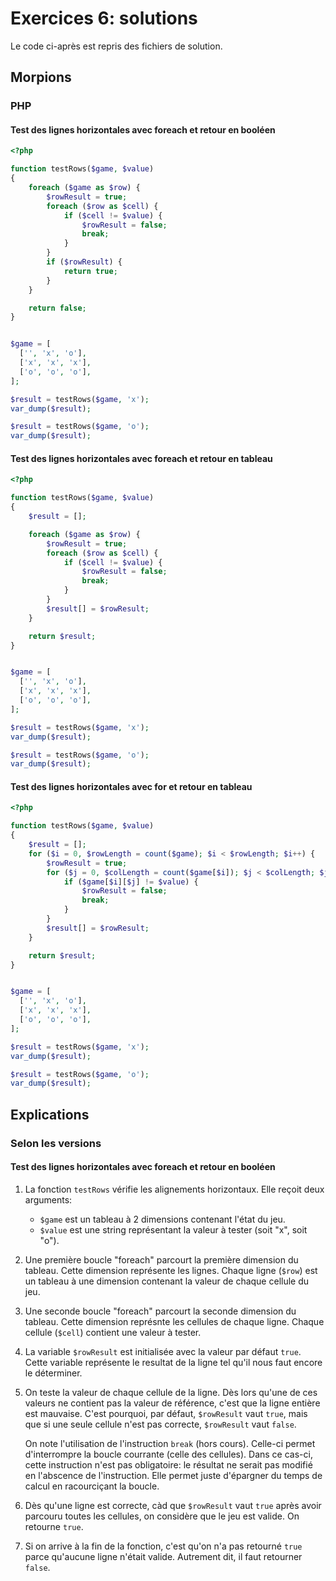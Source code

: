 # Exercices 6: solutions

Le code ci-après est repris des fichiers de solution.

## Morpions

### PHP

#### Test des lignes horizontales avec foreach et retour en booléen

```php
<?php

function testRows($game, $value) 
{
    foreach ($game as $row) {
        $rowResult = true;
        foreach ($row as $cell) {
            if ($cell != $value) {
                $rowResult = false; 
                break;
            }
        }
        if ($rowResult) {
            return true;
        }
    }

    return false;
}


$game = [
  ['', 'x', 'o'],
  ['x', 'x', 'x'],
  ['o', 'o', 'o'],
];

$result = testRows($game, 'x');
var_dump($result);

$result = testRows($game, 'o');
var_dump($result);
```

#### Test des lignes horizontales avec foreach et retour en tableau 

```php
<?php

function testRows($game, $value) 
{
    $result = [];

    foreach ($game as $row) {
        $rowResult = true;
        foreach ($row as $cell) {
            if ($cell != $value) {
                $rowResult = false; 
                break;
            }
        }
        $result[] = $rowResult;
    }

    return $result;
}


$game = [
  ['', 'x', 'o'],
  ['x', 'x', 'x'],
  ['o', 'o', 'o'],
];

$result = testRows($game, 'x');
var_dump($result);

$result = testRows($game, 'o');
var_dump($result);
```

#### Test des lignes horizontales avec for et retour en tableau 

```php
<?php

function testRows($game, $value) 
{
    $result = [];
    for ($i = 0, $rowLength = count($game); $i < $rowLength; $i++) {
        $rowResult = true;
        for ($j = 0, $colLength = count($game[$i]); $j < $colLength; $j++) {
            if ($game[$i][$j] != $value) {
                $rowResult = false; 
                break;
            }
        }
        $result[] = $rowResult;
    }

    return $result;
}


$game = [
  ['', 'x', 'o'],
  ['x', 'x', 'x'],
  ['o', 'o', 'o'],
];

$result = testRows($game, 'x');
var_dump($result);

$result = testRows($game, 'o');
var_dump($result);
```

## Explications

### Selon les versions

#### Test des lignes horizontales avec foreach et retour en booléen

1. La fonction `testRows` vérifie les alignements horizontaux. Elle reçoit deux arguments: 
    - `$game` est un tableau à 2 dimensions contenant l'état du jeu.
    - `$value` est une string représentant la valeur à tester (soit "x", soit "o").

2. Une première boucle "foreach" parcourt la première dimension du tableau. Cette dimension représente les lignes. Chaque ligne (`$row`) est un tableau à une dimension contenant la valeur de chaque cellule du jeu.

3. Une seconde boucle "foreach" parcourt la seconde dimension du tableau. Cette dimension représnte les cellules de chaque ligne. Chaque cellule (`$cell`) contient une valeur à tester.

4. La variable `$rowResult` est initialisée avec la valeur par défaut `true`. Cette variable représente le resultat de la ligne tel qu'il nous faut encore le déterminer.

5. On teste la valeur de chaque cellule de la ligne. Dès lors qu'une de ces valeurs ne contient pas la valeur de référence, c'est que la ligne entière est mauvaise. C'est pourquoi, par défaut, `$rowResult` vaut `true`, mais que si une seule cellule n'est pas correcte, `$rowResult` vaut `false`.

    On note l'utilisation de l'instruction `break` (hors cours). Celle-ci permet d'interrompre la boucle courrante (celle des cellules). Dans ce cas-ci, cette instruction n'est pas obligatoire: le résultat ne serait pas modifié en l'abscence de l'instruction. Elle permet juste d'épargner du temps de calcul en racourciçant la boucle.

6. Dès qu'une ligne est correcte, càd que `$rowResult` vaut `true` après avoir parcouru toutes les cellules, on considère que le jeu est valide. On retourne `true`. 

7. Si on arrive à la fin de la fonction, c'est qu'on n'a pas retourné `true` parce qu'aucune ligne n'était valide. Autrement dit, il faut retourner `false`.
